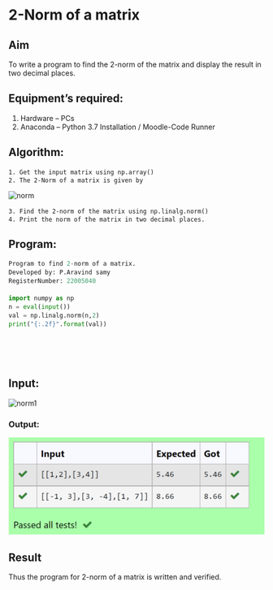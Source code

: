# 2-Norm of a matrix
## Aim
To write a program to find the 2-norm of the matrix and display the result in two decimal places.
## Equipment’s required:
1.	Hardware – PCs
2.	Anaconda – Python 3.7 Installation / Moodle-Code Runner
## Algorithm:
	1. Get the input matrix using np.array()
	2. The 2-Norm of a matrix is given by 
![norm](./normeqn1.jpg)
    
    3. Find the 2-norm of the matrix using np.linalg.norm()
	4. Print the norm of the matrix in two decimal places.
## Program:
```python
Program to find 2-norm of a matrix.
Developed by: P.Aravind samy
RegisterNumber: 22005040

import numpy as np
n = eval(input())
val = np.linalg.norm(n,2)
print("{:.2f}".format(val))






```
##  Input:
![norm1](./input.jpg)

### Output:
![output](/output%20norm.png)

## Result
Thus the program for 2-norm of a matrix is written and verified.
